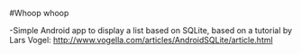#Whoop whoop

-Simple Android app to display a list based on SQLite, based on a tutorial by Lars Vogel: http://www.vogella.com/articles/AndroidSQLite/article.html